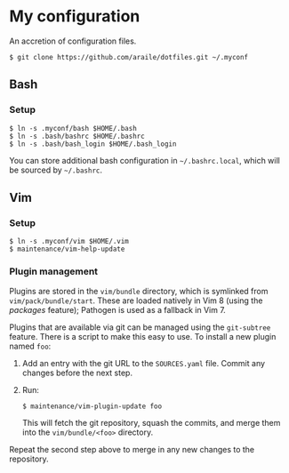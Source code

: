 # My configuration

An accretion of configuration files.

    $ git clone https://github.com/araile/dotfiles.git ~/.myconf



## Bash

### Setup

    $ ln -s .myconf/bash $HOME/.bash
    $ ln -s .bash/bashrc $HOME/.bashrc
    $ ln -s .bash/bash_login $HOME/.bash_login

You can store additional bash configuration in `~/.bashrc.local`, which will
be sourced by `~/.bashrc`.



## Vim

### Setup

    $ ln -s .myconf/vim $HOME/.vim
    $ maintenance/vim-help-update

### Plugin management

Plugins are stored in the `vim/bundle` directory, which is symlinked from
`vim/pack/bundle/start`. These are loaded natively in Vim 8 (using the
*packages* feature); Pathogen is used as a fallback in Vim 7.

Plugins that are available via git can be managed using the `git-subtree`
feature. There is a script to make this easy to use. To install a new plugin
named `foo`:

 1. Add an entry with the git URL to the `SOURCES.yaml` file.
    Commit any changes before the next step.

 1. Run:

        $ maintenance/vim-plugin-update foo

    This will fetch the git repository, squash the commits, and merge them into
    the `vim/bundle/<foo>` directory.

Repeat the second step above to merge in any new changes to the repository.
